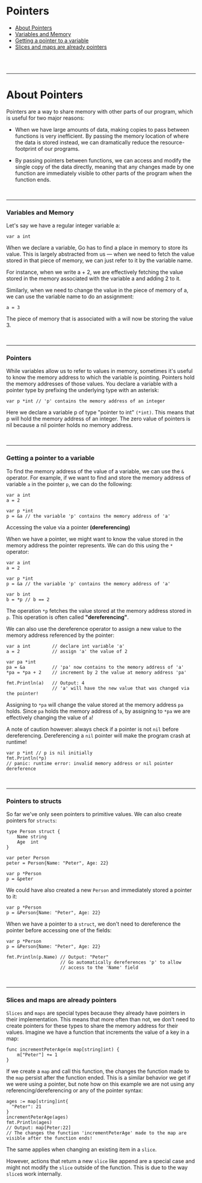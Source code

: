 # Pointers

- [About Pointers](#about-pointers)
- [Variables and Memory](#variables-and-memory)
- [Getting a pointer to a variable](#getting-a-pointer-to-a-variable)
- [Slices and maps are already pointers](#slices-and-maps-are-already-pointers)


<br>
<br>
<hr>


# About Pointers

Pointers are a way to share memory with other parts of our program, which is useful for two major reasons:

- When we have large amounts of data, making copies to pass between functions is very inefficient. By passing the memory location of where the data is stored instead, we can dramatically reduce the resource-footprint of our programs.

- By passing pointers between functions, we can access and modify the single copy of the data directly, meaning that any changes made by one function are immediately visible to other parts of the program when the function ends.

<br>
<hr>

### Variables and Memory

Let's say we have a regular integer variable a:

```var a int```

When we declare a variable, Go has to find a place in memory to store its value. This is largely abstracted from us — when we need to fetch the value stored in that piece of memory, we can just refer to it by the variable name.

For instance, when we write a + 2, we are effectively fetching the value stored in the memory associated with the variable a and adding 2 to it.

Similarly, when we need to change the value in the piece of memory of a, we can use the variable name to do an assignment:

```a = 3```

The piece of memory that is associated with a will now be storing the value 3.

<br>
<hr>

### Pointers

While variables allow us to refer to values in memory, sometimes it's useful to know the memory address to which the variable is pointing. Pointers hold the memory addresses of those values. You declare a variable with a pointer type by prefixing the underlying type with an asterisk:
```
var p *int // 'p' contains the memory address of an integer
```
Here we declare a variable p of type "pointer to int" `(*int)`. This means that p will hold the memory address of an integer. The zero value of pointers is nil because a nil pointer holds no memory address.

<br>
<hr>

### Getting a pointer to a variable

To find the memory address of the value of a variable, we can use the `&` operator. For example, if we want to find and store the memory address of variable `a` in the pointer `p`, we can do the following:
```
var a int
a = 2

var p *int
p = &a // the variable 'p' contains the memory address of 'a'
```

Accessing the value via a pointer **(dereferencing)**

When we have a pointer, we might want to know the value stored in the memory address the pointer represents. We can do this using the `*` operator:
```
var a int
a = 2

var p *int
p = &a // the variable 'p' contains the memory address of 'a'

var b int
b = *p // b == 2
```

The operation `*p` fetches the value stored at the memory address stored in `p`. This operation is often called **"dereferencing"**.

We can also use the dereference operator to assign a new value to the memory address referenced by the pointer:
```
var a int        // declare int variable 'a'
a = 2            // assign 'a' the value of 2

var pa *int
pa = &a          // 'pa' now contains to the memory address of 'a'
*pa = *pa + 2    // increment by 2 the value at memory address 'pa'

fmt.Println(a)   // Output: 4
                 // 'a' will have the new value that was changed via the pointer!
```

Assigning to `*pa` will change the value stored at the memory address `pa` holds. Since `pa` holds the memory address of `a`, by assigning to `*pa` we are effectively changing the value of `a`!

A note of caution however: always check if a pointer is not `nil` before dereferencing. Dereferencing a `nil` pointer will make the program crash at runtime!
```
var p *int // p is nil initially
fmt.Println(*p)
// panic: runtime error: invalid memory address or nil pointer dereference
```

<br>
<hr>

### Pointers to structs

So far we've only seen pointers to primitive values. We can also create pointers for `structs`:
```
type Person struct {
    Name string
    Age  int
}

var peter Person
peter = Person{Name: "Peter", Age: 22}

var p *Person
p = &peter
```

We could have also created a new `Person` and immediately stored a pointer to it:
```
var p *Person
p = &Person{Name: "Peter", Age: 22}
```

When we have a pointer to a `struct`, we don't need to dereference the pointer before accessing one of the fields:
```
var p *Person
p = &Person{Name: "Peter", Age: 22}

fmt.Println(p.Name) // Output: "Peter"
                    // Go automatically dereferences 'p' to allow
                    // access to the 'Name' field
```

<br>
<hr>

### Slices and maps are already pointers

`Slices` and `maps` are special types because they already have pointers in their implementation. This means that more often than not, we don't need to create pointers for these types to share the memory address for their values. Imagine we have a function that increments the value of a key in a map:
```
func incrementPeterAge(m map[string]int) {
	m["Peter"] += 1
}
```

If we create a `map` and call this function, the changes the function made to the `map` persist after the function ended. This is a similar behavior we get if we were using a pointer, but note how on this example we are not using any referencing/dereferencing or any of the pointer syntax:
```
ages := map[string]int{
  "Peter": 21
}
incrementPeterAge(ages)
fmt.Println(ages)
// Output: map[Peter:22]
// The changes the function 'incrementPeterAge' made to the map are visible after the function ends!
```

The same applies when changing an existing item in a `slice`.

However, actions that return a new `slice` like append are a special case and might not modify the `slice` outside of the function. This is due to the way `slice`s work internally.   